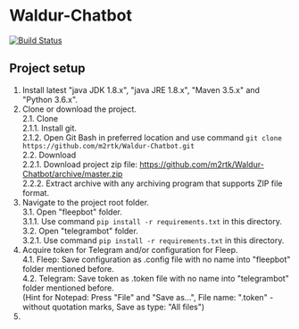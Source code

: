 # Waldur-Chatbot
[![Build Status](https://travis-ci.org/m2rtk/Waldur-Chatbot.svg?branch=master)](https://travis-ci.org/m2rtk/Waldur-Chatbot)

## Project setup  

1. Install latest "java JDK 1.8.x", "java JRE 1.8.x", "Maven 3.5.x" and "Python 3.6.x".
2. Clone or download the project.  
    2.1. Clone  
        2.1.1. Install git.  
        2.1.2. Open Git Bash in preferred location and use command `git clone https://github.com/m2rtk/Waldur-Chatbot.git`  
    2.2. Download  
        2.2.1. Download project zip file: https://github.com/m2rtk/Waldur-Chatbot/archive/master.zip  
        2.2.2. Extract archive with any archiving program that supports ZIP file format.  
3. Navigate to the project root folder.  
    3.1. Open "fleepbot" folder.  
        3.1.1. Use command `pip install -r requirements.txt` in this directory.  
    3.2. Open "telegrambot" folder.  
        3.2.1. Use command `pip install -r requirements.txt` in this directory.  
4. Acquire token for Telegram and/or configuration for Fleep.  
    4.1. Fleep: Save configuration as .config file with no name into "fleepbot" folder mentioned before.  
    4.2. Telegram: Save token as .token file with no name into "telegrambot" folder mentioned before.  
        (Hint for Notepad: Press "File" and "Save as...", File name: ".token" - without quotation marks, Save as type: "All files")  
5. 
